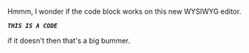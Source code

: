 
 Hmmm, I wonder if the code block works on this new WYSIWYG editor.




***<code>THIS IS A CODE</code>***




 if it doesn't then that's a big bummer.










